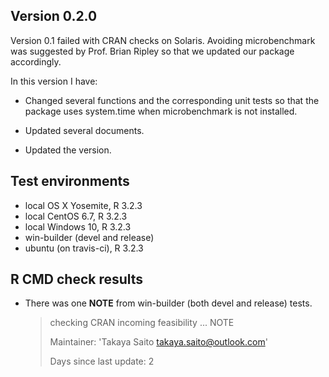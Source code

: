 ## Version 0.2.0
Version 0.1 failed with CRAN checks on Solaris. Avoiding microbenchmark was suggested
by Prof. Brian Ripley so that we updated our package accordingly. 
    
In this version I have:

* Changed several functions and the corresponding unit tests 
so that the package uses system.time when microbenchmark is not installed. 

* Updated several documents.

* Updated the version.

## Test environments
* local OS X Yosemite, R 3.2.3
* local CentOS 6.7, R 3.2.3
* local Windows 10, R 3.2.3
* win-builder (devel and release)
* ubuntu (on travis-ci), R 3.2.3

## R CMD check results
* There was one **NOTE** from win-builder (both devel and release) tests.

    >checking CRAN incoming feasibility ... NOTE
    >
    >Maintainer: 'Takaya Saito <takaya.saito@outlook.com>'
    >
    >Days since last update: 2
